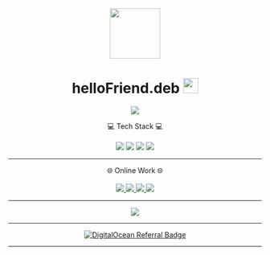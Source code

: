 <div id="header" align="center">
  <img src="https://media.giphy.com/media/HCkbgKLdLWq3OCV8YM/giphy.gif" width="100"/>  
</div>

<!--

<div align='center'>

  <div id="badges">
    <img src="https://img.shields.io/badge/LinkedIn-blue?style=for-the-badge&logo=linkedin&logoColor=white" alt="LinkedIn Badge"/>
    <img src="https://img.shields.io/badge/YouTube-red?style=for-the-badge&logo=youtube&logoColor=white" alt="Youtube Badge"/>
    <img src="https://img.shields.io/badge/Twitter-blue?style=for-the-badge&logo=twitter&logoColor=white" alt="Twitter Badge"/>
    <img src="https://komarev.com/ghpvc/?username=ykostov&style=flat-square&color=blue" alt=""/>
  </div>
  
</div> -->

<h1 align='center'>
  helloFriend.deb <img src="https://raw.githubusercontent.com/MartinHeinz/MartinHeinz/master/wave.gif" width="30px">
</h1>



<p align='center'>
  <a href="#"><img src="http://github-readme-streak-stats.herokuapp.com?user=ykostov&theme=dark&background=000000"> </a>
</p>


<p align='center'>
  💻 Tech Stack 💻<br/><br/>
  <img src="https://img.shields.io/badge/Arch_Linux-1793D1?style=for-the-badge&logo=arch-linux&logoColor=white" />  
  <img src="https://img.shields.io/badge/Java-ED8B00?style=for-the-badge&logo=openjdk&logoColor=white" />  
  <img src="https://img.shields.io/badge/Elixir_Phoenix-4B275F?style=for-the-badge&logo=elixir&logoColor=white" />  
  <img src="https://img.shields.io/badge/PostgreSQL-316192?style=for-the-badge&logo=postgresql&logoColor=white" />
</p>

***********************************

<p align='center'>
  🌐 Online Work 🌐<br/><br/>
  <a href="https://tennis.bratac.net">
    <img src="https://img.shields.io/badge/Tennis.Elixir-4B275F?&style=for-the-badge&logo=elixir&logoColor=white" />
  </a>
  <a href="https://bratac.net">
    <img src="https://img.shields.io/badge/BraTac.net-%230071C5.svg?&style=for-the-badge&logo=tailwind-css&logoColor=white" />
  </a>
  <a href="https://offside24.net">
    <img src="https://img.shields.io/badge/Offside24.net-4B275F?&style=for-the-badge&logo=elixir&logoColor=white" />
  </a>
  <a href="https://izberi.bratac.net">
    <img src="https://img.shields.io/badge/Izberi.site-4B275F?&style=for-the-badge&logo=elixir&logoColor=white" />
  </a>
</p>

***********************************
<p align='center'>
<img src="https://github-readme-stats.vercel.app/api/top-langs/?username=ykostov&hide=html,css,javascript,haml,shell,&theme=dark&layout=compact&&langs_count=4">
</p>

***********************************
<p align='center'>
  <a href="https://www.digitalocean.com/?refcode=21c727ae3adb&utm_campaign=Referral_Invite&utm_medium=Referral_Program&utm_source=badge">
    <img src="https://web-platforms.sfo2.cdn.digitaloceanspaces.com/WWW/Badge%201.svg" alt="DigitalOcean Referral Badge" />
  </a>
</p>

***********************************
